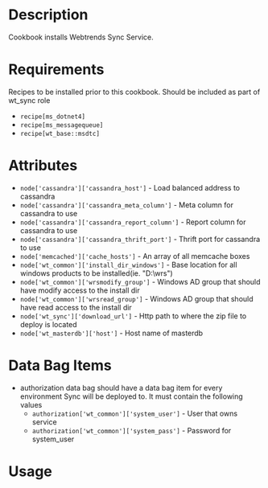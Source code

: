 Description
===========
Cookbook installs Webtrends Sync Service.

Requirements
============
Recipes to be installed prior to this cookbook. Should be included as part of wt_sync role
* `recipe[ms_dotnet4]`
* `recipe[ms_messagequeue]`
* `recipe[wt_base::msdtc]`

Attributes
==========
* `node['cassandra']['cassandra_host']` - Load balanced address to cassandra
* `node['cassandra']['cassandra_meta_column']` - Meta column for cassandra to use
* `node['cassandra']['cassandra_report_column']` - Report column for cassandra to use
* `node['cassandra']['cassandra_thrift_port']` - Thrift port for cassandra to use
* `node['memcached']['cache_hosts']` - An array of all memcache boxes
* `node['wt_common']['install_dir_windows']` - Base location for all windows products to be installed(ie. "D:\\wrs")
* `node['wt_common']['wrsmodify_group']` - Windows AD group that should have modify access to the install dir
* `node['wt_common']['wrsread_group']` - Windows AD group that should have read access to the install dir
* `node['wt_sync']['download_url']` - Http path to where the zip file to deploy is located
* `node['wt_masterdb']['host']` - Host name of masterdb

Data Bag Items
===============
* authorization data bag should have a data bag item for every environment Sync will be deployed to. It must contain the following values
	* `authorization['wt_common']['system_user']` - User that owns service
	* `authorization['wt_common']['system_pass']` - Password for system_user

Usage
=====
